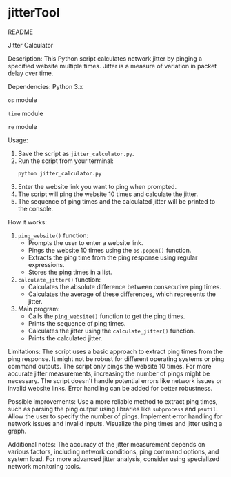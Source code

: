 ﻿# jitterTool
 README

 Jitter Calculator

Description:
This Python script calculates network jitter by pinging a specified website multiple times. Jitter is a measure of variation in packet delay over time.

Dependencies:
 Python 3.x
 
 `os` module
 
 `time` module
 
 `re` module

Usage:
1. Save the script as `jitter_calculator.py`.
2. Run the script from your terminal:
   ```bash
   python jitter_calculator.py
   ```
3. Enter the website link you want to ping when prompted.
4. The script will ping the website 10 times and calculate the jitter.
5. The sequence of ping times and the calculated jitter will be printed to the console.

How it works:
1. `ping_website()` function:
   - Prompts the user to enter a website link.
   - Pings the website 10 times using the `os.popen()` function.
   - Extracts the ping time from the ping response using regular expressions.
   - Stores the ping times in a list.
2. `calculate_jitter()` function:
   - Calculates the absolute difference between consecutive ping times.
   - Calculates the average of these differences, which represents the jitter.
3. Main program:
   - Calls the `ping_website()` function to get the ping times.
   - Prints the sequence of ping times.
   - Calculates the jitter using the `calculate_jitter()` function.
   - Prints the calculated jitter.

Limitations:
 The script uses a basic approach to extract ping times from the ping response. It might not be robust for different operating systems or ping command outputs.
 The script only pings the website 10 times. For more accurate jitter measurements, increasing the number of pings might be necessary.
 The script doesn't handle potential errors like network issues or invalid website links. Error handling can be added for better robustness.

Possible improvements:
 Use a more reliable method to extract ping times, such as parsing the ping output using libraries like `subprocess` and `psutil`.
 Allow the user to specify the number of pings.
 Implement error handling for network issues and invalid inputs.
 Visualize the ping times and jitter using a graph.

Additional notes:
 The accuracy of the jitter measurement depends on various factors, including network conditions, ping command options, and system load.
 For more advanced jitter analysis, consider using specialized network monitoring tools.
